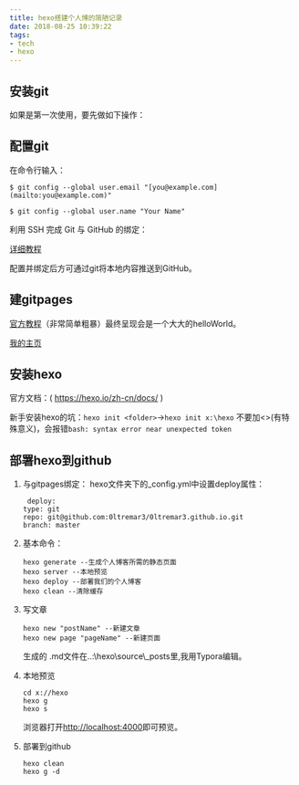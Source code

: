```yaml
---
title: hexo搭建个人博的简陋记录
date: 2018-08-25 10:39:22
tags:
- tech
- hexo
---
```


## 安装git

如果是第一次使用，要先做如下操作：

<!--more-->

## 配置git

在命令行输入：  

`$ git config --global user.email "[you@example.com](mailto:you@example.com)"` 

`$ git config --global user.name "Your Name"`

利用 SSH 完成 Git 与 GitHub 的绑定：

[详细教程](https://blog.csdn.net/qq_35246620/article/details/69061355?locationNum=11&fps=1)

配置并绑定后方可通过git将本地内容推送到GitHub。

## 建gitpages

[官方教程](https://pages.github.com/)（非常简单粗暴）最终呈现会是一个大大的helloWorld。

[我的主页](https://0ltremar3.github.io/)

## 安装hexo

官方文档：( https://hexo.io/zh-cn/docs/ )

新手安装hexo的坑：`hexo init <folder>`->`hexo init x:\hexo` 不要加<>(有特殊意义)，会报错`bash: syntax error near unexpected token`

## 部署hexo到github
1. 与gitpages绑定：
    hexo文件夹下的_config.yml中设置deploy属性：
    ```
     deploy:
    type: git
    repo: git@github.com:0ltremar3/0ltremar3.github.io.git
    branch: master
    ```


2. 基本命令：

   ```
   hexo generate --生成个人博客所需的静态页面
   hexo server --本地预览
   hexo deploy --部署我们的个人博客
   hexo clean --清除缓存
   ```

3. 写文章

    ```
    hexo new "postName" --新建文章
    hexo new page "pageName" --新建页面
    ```

      生成的 .md文件在..:\\hexo\\source\\_posts里,我用Typora编辑。

4. 本地预览

   ```
   cd x://hexo
   hexo g
   hexo s
   ```


   浏览器打开[http://localhost:4000](http://localhost:4000/)即可预览。

5. 部署到github

   ```
   hexo clean
   hexo g -d
   ```

 
